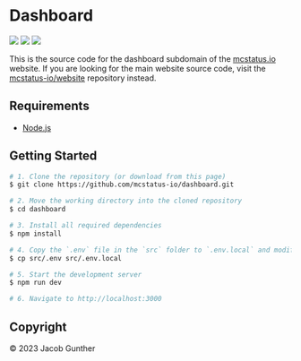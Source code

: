# Dashboard
![](https://img.shields.io/github/languages/code-size/mcstatus-io/dashboard)
[![](https://img.shields.io/github/issues/mcstatus-io/dashboard)](https://github.com/mcstatus-io/dashboard/issues)
[![](https://img.shields.io/github/actions/workflow/status/mcstatus-io/website/node.js.yml)](https://github.com/mcstatus-io/dashboard/actions)

This is the source code for the dashboard subdomain of the [mcstatus.io](https://mcstatus.io) website. If you are looking for the main website source code, visit the [mcstatus-io/website](https://github.com/mcstatus-io/website) repository instead.

## Requirements

- [Node.js](https://nodejs.org/en/)

## Getting Started

```bash
# 1. Clone the repository (or download from this page)
$ git clone https://github.com/mcstatus-io/dashboard.git

# 2. Move the working directory into the cloned repository
$ cd dashboard

# 3. Install all required dependencies
$ npm install

# 4. Copy the `.env` file in the `src` folder to `.env.local` and modify details as needed
$ cp src/.env src/.env.local

# 5. Start the development server
$ npm run dev

# 6. Navigate to http://localhost:3000
```

## Copyright
&copy; 2023 Jacob Gunther